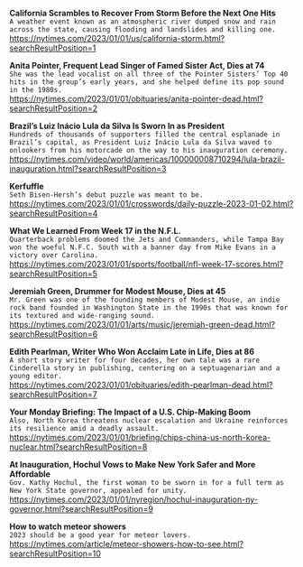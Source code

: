 **California Scrambles to Recover From Storm Before the Next One Hits**\
`A weather event known as an atmospheric river dumped snow and rain across the state, causing flooding and landslides and killing one.`\
https://nytimes.com/2023/01/01/us/california-storm.html?searchResultPosition=1

**Anita Pointer, Frequent Lead Singer of Famed Sister Act, Dies at 74**\
`She was the lead vocalist on all three of the Pointer Sisters’ Top 40 hits in the group’s early years, and she helped define its pop sound in the 1980s.`\
https://nytimes.com/2023/01/01/obituaries/anita-pointer-dead.html?searchResultPosition=2

**Brazil’s Luiz Inácio Lula da Silva Is Sworn In as President**\
`Hundreds of thousands of supporters filled the central esplanade in Brazil’s capital, as President Luiz Inácio Lula da Silva waved to onlookers from his motorcade on the way to his inauguration ceremony.`\
https://nytimes.com/video/world/americas/100000008710294/lula-brazil-inauguration.html?searchResultPosition=3

**Kerfuffle**\
`Seth Bisen-Hersh’s debut puzzle was meant to be.`\
https://nytimes.com/2023/01/01/crosswords/daily-puzzle-2023-01-02.html?searchResultPosition=4

**What We Learned From Week 17 in the N.F.L.**\
`Quarterback problems doomed the Jets and Commanders, while Tampa Bay won the woeful N.F.C. South with a banner day from Mike Evans in a victory over Carolina.`\
https://nytimes.com/2023/01/01/sports/football/nfl-week-17-scores.html?searchResultPosition=5

**Jeremiah Green, Drummer for Modest Mouse, Dies at 45**\
`Mr. Green was one of the founding members of Modest Mouse, an indie rock band founded in Washington State in the 1990s that was known for its textured and wide-ranging sound.`\
https://nytimes.com/2023/01/01/arts/music/jeremiah-green-dead.html?searchResultPosition=6

**Edith Pearlman, Writer Who Won Acclaim Late in Life, Dies at 86**\
`A short story writer for four decades, her own tale was a rare Cinderella story in publishing, centering on a septuagenarian and a young editor.`\
https://nytimes.com/2023/01/01/obituaries/edith-pearlman-dead.html?searchResultPosition=7

**Your Monday Briefing: The Impact of a U.S. Chip-Making Boom**\
`Also, North Korea threatens nuclear escalation and Ukraine reinforces its resilience amid a deadly assault.`\
https://nytimes.com/2023/01/01/briefing/chips-china-us-north-korea-nuclear.html?searchResultPosition=8

**At Inauguration, Hochul Vows to Make New York Safer and More Affordable**\
`Gov. Kathy Hochul, the first woman to be sworn in for a full term as New York State governor, appealed for unity.`\
https://nytimes.com/2023/01/01/nyregion/hochul-inauguration-ny-governor.html?searchResultPosition=9

**How to watch meteor showers**\
`2023 should be a good year for meteor lovers.`\
https://nytimes.com/article/meteor-showers-how-to-see.html?searchResultPosition=10

